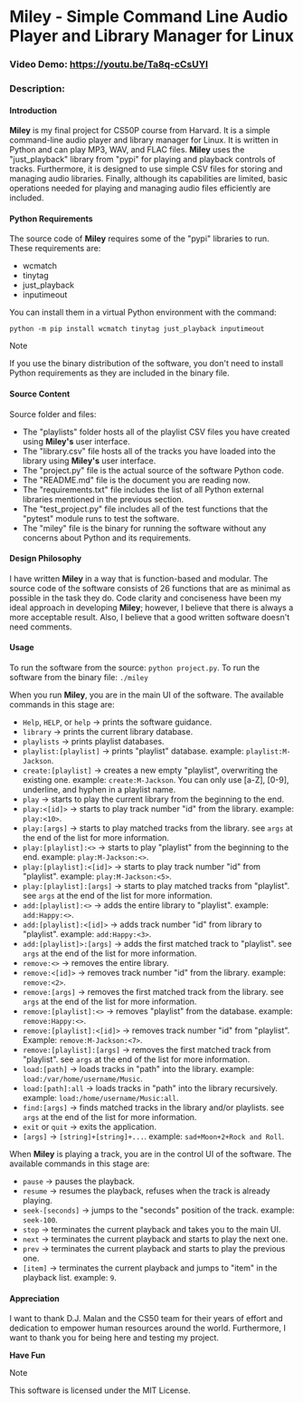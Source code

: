 # Miley - Simple Command Line Audio Player and Library Manager for Linux

### Video Demo:  https://youtu.be/Ta8q-cCsUYI

### Description:

#### Introduction

**Miley** is my final project for CS50P course from Harvard. It is a simple 
command-line audio player and library manager for Linux. It is written in 
Python and can play MP3, WAV, and FLAC files. **Miley** uses the 
"just_playback" library from "pypi" for playing and playback controls of 
tracks. Furthermore, it is designed to use simple CSV files for storing and 
managing audio libraries. Finally, although its capabilities are limited, 
basic operations needed for playing and managing audio files efficiently are 
included.

#### Python Requirements

The source code of **Miley** requires some of the "pypi" libraries to run.
These requirements are:

- wcmatch
- tinytag
- just_playback
- inputimeout

You can install them in a virtual Python environment with the command:

```python -m pip install wcmatch tinytag just_playback inputimeout```

> [!NOTE]
> If you use the binary distribution of the software, you don't need to install
> Python requirements as they are included in the binary file.

#### Source Content

Source folder and files:

- The "playlists" folder hosts all of the playlist CSV files you have created
using **Miley's** user interface.
- The "library.csv" file hosts all of the tracks you have loaded into the 
library using **Miley's** user interface.
- The "project.py" file is the actual source of the software Python code.
- The "README.md" file is the document you are reading now.
- The "requirements.txt" file includes the list of all Python external 
libraries mentioned in the previous section.
- The "test_project.py" file includes all of the test functions that the 
"pytest" module runs to test the software.
- The "miley" file is the binary for running the software without any concerns 
about Python and its requirements.

#### Design Philosophy

I have written **Miley** in a way that is function-based and modular. The 
source code of the software consists of 26 functions that are as minimal as 
possible in the task they do. Code clarity and conciseness have been my ideal 
approach in developing **Miley**; however, I believe that there is always a 
more acceptable result. Also, I believe that a good written software doesn't 
need comments.

#### Usage

To run the software from the source:
`python project.py`. To run the software from the binary file: `./miley`

When you run **Miley**, you are in the main UI of the software. The 
available commands in this stage are:

- `Help`, `HELP`, or `help` -> prints the software guidance.
- `library` -> prints the current library database.
- `playlists` -> prints playlist databases.
- `playlist:[playlist]` -> prints "playlist" database. example: 
`playlist:M-Jackson`.
- `create:[playlist]` -> creates a new empty "playlist", overwriting the 
existing one. example: `create:M-Jackson`. You can only use [a-Z], [0-9], 
underline, and hyphen in a playlist name.
- `play` -> starts to play the current library from the beginning to the end.
- `play:<[id]>` -> starts to play track number "id" from the library. example: 
`play:<10>`.
- `play:[args]` -> starts to play matched tracks from the library. see 
`args` at the end of the list for more information.
- `play:[playlist]:<>` -> starts to play "playlist" from the beginning to 
the end. example: `play:M-Jackson:<>`.
- `play:[playlist]:<[id]>` -> starts to play track number "id" from "playlist".
 example: `play:M-Jackson:<5>`.
- `play:[playlist]:[args]` -> starts to play matched tracks from "playlist". 
see `args` at the end of the list for more information.
- `add:[playlist]:<>` -> adds the entire library to "playlist". example: 
`add:Happy:<>`.
- `add:[playlist]:<[id]>` -> adds track number "id" from library to "playlist". 
example: `add:Happy:<3>`.
- `add:[playlist]>:[args]` -> adds the first matched track to "playlist". see 
`args` at the end of the list for more information.
- `remove:<>` -> removes the entire library.
- `remove:<[id]>` -> removes track number "id" from the library. example: 
`remove:<2>`.
- `remove:[args]` -> removes the first matched track from the library. see 
`args` at the end of the list for more information.
- `remove:[playlist]:<>` -> removes "playlist" from the database. example: 
`remove:Happy:<>`.
- `remove:[playlist]:<[id]>` -> removes track number "id" from "playlist". 
Example: `remove:M-Jackson:<7>`.
- `remove:[playlist]:[args]` -> removes the first matched track from 
"playlist". see `args` at the end of the list for more information.
- `load:[path]` -> loads tracks in "path" into the library. example: 
`load:/var/home/username/Music`.
- `load:[path]:all` -> loads tracks in "path" into the library recursively. 
example: `load:/home/username/Music:all`.
- `find:[args]` -> finds matched tracks in the library and/or playlists. 
see `args` at the end of the list for more information.
- `exit` or `quit` -> exits the application.
- `[args]` -> `[string]+[string]+...`. example: `sad+Moon+2+Rock and Roll`.

When **Miley** is playing a track, you are in the control UI of the software. 
The available commands in this stage are:

- `pause` -> pauses the playback.
- `resume` -> resumes the playback, refuses when the track is already playing.
- `seek-[seconds]` -> jumps to the "seconds" position of the track. example: 
`seek-100`.
- `stop` -> terminates the current playback and takes you to the main UI.
- `next` -> terminates the current playback and starts to play the next one.
- `prev` -> terminates the current playback and starts to play the previous 
one.
- `[item]` -> terminates the current playback and jumps to "item" in the 
playback list. example: `9`.

#### Appreciation

I want to thank D.J. Malan and the CS50 team for their years of effort and 
dedication to empower human resources around the world. Furthermore, 
I want to thank you for being here and testing my project.

**Have Fun**

> [!NOTE]
> This software is licensed under the MIT License.
